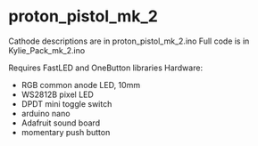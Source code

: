 # proton_pistol_mk_2
Cathode descriptions are in proton_pistol_mk_2.ino
Full code is in Kylie_Pack_mk_2.ino

Requires FastLED and OneButton libraries 
Hardware:
* RGB common anode LED, 10mm
* WS2812B pixel LED
* DPDT mini toggle switch
* arduino nano
* Adafruit sound board
* momentary push button
